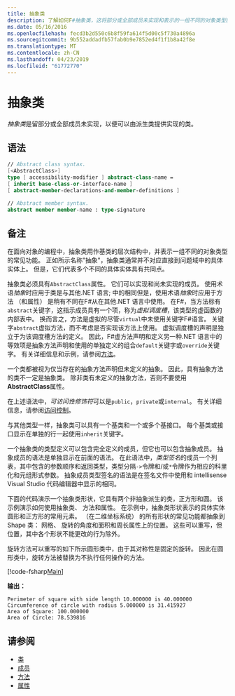```yaml
---
title: 抽象类
description: 了解如何F#抽象类，这将部分或全部成员未实现和表示的一组不同的对象类型的常见功能。
ms.date: 05/16/2016
ms.openlocfilehash: fecd3b2d550c6b8f59fa614f5d00c5f730a4896a
ms.sourcegitcommit: 9b552addadfb57fab0b9e7852ed4f1f1b8a42f8e
ms.translationtype: MT
ms.contentlocale: zh-CN
ms.lasthandoff: 04/23/2019
ms.locfileid: "61772770"
---
```

# <a name="abstract-classes"></a>抽象类

*抽象类*是留部分或全部成员未实现，以便可以由派生类提供实现的类。

## <a name="syntax"></a>语法

```fsharp
// Abstract class syntax.
[<AbstractClass>]
type [ accessibility-modifier ] abstract-class-name =
[ inherit base-class-or-interface-name ]
[ abstract-member-declarations-and-member-definitions ]

// Abstract member syntax.
abstract member member-name : type-signature
```

## <a name="remarks"></a>备注

在面向对象的编程中，抽象类用作基类的层次结构中，并表示一组不同的对象类型的常见功能。 正如所示名称"抽象"，抽象类通常并不对应直接到问题域中的具体实体上。 但是，它们代表多个不同的具体实体具有共同点。

抽象类必须具有`AbstractClass`属性。 它们可以实现和尚未实现的成员。 使用术语*抽象*时应用于类是与其他.NET 语言; 中的相同但是，使用术语*抽象*时应用于方法 （和属性） 是稍有不同在F#从在其他.NET 语言中使用。 在F#，当方法标有`abstract`关键字，这指示成员具有一个项，称为*虚拟调度槽*，该类型的虚函数的内部表中。 换而言之，方法是虚拟的尽管`virtual`中未使用关键字F#语言。 关键字`abstract`虚拟方法，而不考虑是否实现该方法上使用。 虚拟调度槽的声明是独立于为该调度槽方法的定义。 因此，F#虚方法声明和定义另一种.NET 语言中的等效项是抽象方法声明和使用的单独定义的组合`default`关键字或`override`关键字。 有关详细信息和示例，请参阅[方法](members/methods.md)。

一个类都被视为仅当存在的抽象方法声明但未定义的抽象。 因此，具有抽象方法的类不一定是抽象类。 除非类有未定义的抽象方法，否则不要使用**AbstractClass**属性。

在上述语法中，*可访问性修饰符*可以是`public`，`private`或`internal`。 有关详细信息，请参阅[访问控制](access-control.md)。

与其他类型一样，抽象类可以具有一个基类和一个或多个基接口。 每个基类或接口显示在单独的行一起使用`inherit`关键字。

一个抽象类的类型定义可以包含完全定义的成员，但它也可以包含抽象成员。 抽象成员的语法是单独显示在前面的语法。 在此语法中，*类型签名*的成员一个列表，其中包含的参数顺序和返回类型，类型分隔`->`令牌和/或`*`令牌作为相应的科里化和元组形式参数。 抽象成员类型签名的语法是在签名文件中使用和 intellisense Visual Studio 代码编辑器中显示的相同。

下面的代码演示一个抽象类形状，它具有两个非抽象派生的类，正方形和圆。 该示例演示如何使用抽象类、 方法和属性。 在示例中，抽象类形状表示的具体实体圆形和正方形的常用元素。 （在二维坐标系统） 的所有形状的常见功能都抽象到 Shape 类： 网格、 旋转的角度和面积和周长属性上的位置。 这些可以重写，但位置，其中各个形状不能更改的行为除外。

旋转方法可以重写的如下所示圆形类中，由于其对称性是固定的旋转。 因此在圆形类中，旋转方法被替换为不执行任何操作的方法。

[!code-fsharp[Main](../../../samples/snippets/fsharp/lang-ref-1/snippet2901.fs)]

**输出：**

```
Perimeter of square with side length 10.000000 is 40.000000
Circumference of circle with radius 5.000000 is 31.415927
Area of Square: 100.000000
Area of Circle: 78.539816
```

## <a name="see-also"></a>请参阅

- [类](classes.md)
- [成员](members/index.md)
- [方法](members/methods.md)
- [属性](members/Properties.md)